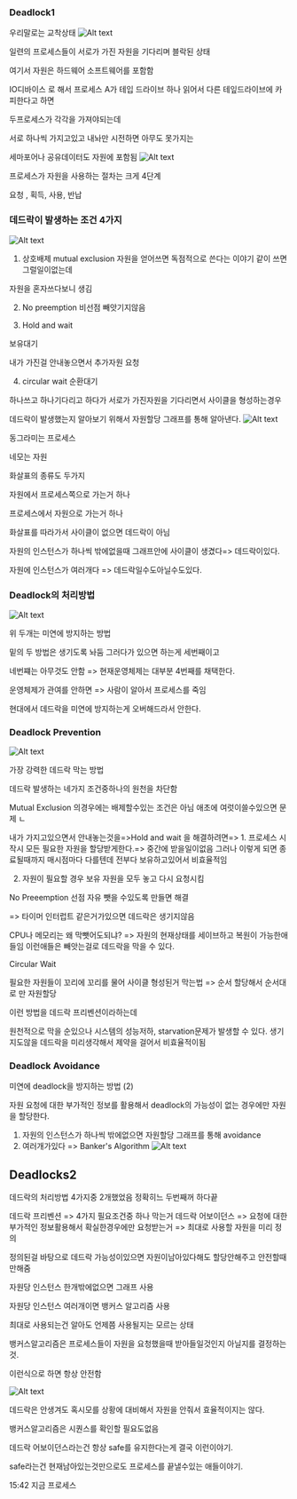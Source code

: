 ### Deadlock1

우리말로는 교착상태
![Alt text](image-58.png)

일련의 프로세스들이 서로가 가진 자원을 기다리며 블락된 상태

여기서 자원은 하드웨어 소프트웨어를 포함함

IO디바이스 로 해서 프로세스 A가 테입 드라이브 하나 읽어서 다른 테잎드라이브에 카피한다고 하면

두프로세스가 각각을 가져야되는데

서로 하나씩 가지고있고 내놔만 시전하면 아무도 못가지는

세마포어나 공유데이터도 자원에 포함됨
![Alt text](image-59.png)

프로세스가 자원을 사용하는 절차는 크게 4단계

요청 , 획득, 사용, 반납

### 데드락이 발생하는 조건 4가지

![Alt text](image-60.png)

1. 상호배제 mutual exclusion
   자원을 얻어쓰면 독점적으로 쓴다는 이야기 같이 쓰면 그럴일이없는데

자원을 혼자쓰다보니 생김

2. No preemption 비선점
   빼앗기지않음

3. Hold and wait

보유대기

내가 가진걸 안내놓으면서 추가자원 요청

4. circular wait 순환대기

하나쓰고 하나기다리고 하다가 서로가 가진자원을 기다리면서 사이클을 형성하는경우

데드락이 발생했는지 알아보기 위해서 자원할당 그래프를 통해 알아낸다.
![Alt text](image-61.png)

동그라미는 프로세스

네모는 자원

화살표의 종류도 두가지

자원에서 프로세스쪽으로 가는거 하나

프로세스에서 자원으로 가는거 하나

화살표를 따라가서 사이클이 없으면 데드락이 아님

자원의 인스턴스가 하나씩 밖에없을때 그래프안에 사이클이 생겼다=> 데드락이있다.

자원에 인스턴스가 여러개다 => 데드락일수도아닐수도있다.

### Deadlock의 처리방법

![Alt text](image-62.png)

위 두개는 미연에 방지하는 방법

밑의 두 방법은 생기도록 놔둠 그러다가 있으면 하는게 세번째이고

네번쨰는 아무것도 안함 => 현재운영체제는 대부분 4번째를 채택한다.

운영체제가 관여를 안하면 => 사람이 알아서 프로세스를 죽임

현대에서 데드락을 미연에 방지하는게 오버해드라서 안한다.

### Deadlock Prevention

![Alt text](image-63.png)

가장 강력한 데드락 막는 방법

데드락 발생하는 네가지 조건중하나의 원천을 차단함

Mutual Exclusion 의경우에는 배제할수있는 조건은 아님 애초에 여럿이쓸수있으면 문제 ㄴ

내가 가지고있으면서 안내놓는것을=>Hold and wait 을 해결하려면=> 1. 프로세스 시작시 모든 필요한 자원을 할당받게한다.=> 중간에 받을일이없음 그러나 이렇게 되면 종료될때까지 매시점마다 다를텐데 전부다 보유하고있어서 비효율적임

2. 자원이 필요할 경우 보유 자원을 모두 놓고 다시 요청시킴

No Preeemption
선점 자유 뺏을 수있도록 만들면 해결

=> 타이머 인터럽트 같은거가있으면 데드락은 생기지않음

CPU나 메모리는 왜 막뺏어도되냐? => 자원의 현재상태를 세이브하고 복원이 가능한애들임 이런애들은 빼앗는걸로 데드락을 막을 수 있다.

Circular Wait

필요한 자원들이 꼬리에 꼬리를 물어 사이클 형성된거
막는법 => 순서 할당해서 순서대로 만 자원할당

이런 방법을 데드락 프리벤션이라하는데

원천적으로 막을 순있으나 시스템의 성능저하, starvation문제가 발생할 수 있다.
생기지도않을 데드락을 미리생각해서 제약을 걸어서 비효율적이됨

### Deadlock Avoidance

미연에 deadlock을 방지하는 방법 (2)

자원 요청에 대한 부가적인 정보를 활용해서 deadlock의 가능성이 없는 경우에만 자원을 할당한다.

1. 자원의 인스턴스가 하나씩 밖에없으면 자원할당 그래프를 통해 avoidance
2. 여러개가있다 => Banker's Algorithm
   ![Alt text](image-64.png)

## Deadlocks2

데드락의 처리방법 4가지중 2개했었음 정확히느 두번째꺼 하다끝

데드락 프리벤션 => 4가지 필요조건중 하나 막는거
데드락 어보이던스 => 요청에 대한 부가적인 정보활용해서 확실한경우에만 요청받는거 => 최대로 사용할 자원을 미리 정의

정의된걸 바탕으로 데드락 가능성이있으면 자원이남아있다해도 할당안해주고 안전할때만해줌

자원당 인스턴스 한개밖에없으면 그래프 사용

자원당 인스턴스 여러개이면 뱅커스 알고리즘 사용

최대로 사용되는건 알아도 언제쯤 사용될지는 모르는 상태

뱅커스알고리즘은 프로세스들이 자원을 요청했을때 받아들일것인지 아닐지를 결정하는것.

이런식으로 하면 항상 안전함

![Alt text](image-64.png)

데드락은 안생겨도 혹시모를 상황에 대비해서 자원을 안줘서 효율적이지는 않다.

뱅커스알고리즘은 시퀀스를 확인할 필요도없음

데드락 어보이던스라는건 항상 safe를 유지한다는게 결국 이런이야기.

safe라는건 현재남아있는것만으로도 프로세스를 끝낼수있는 애들이야기.

15:42 지금 프로세스
